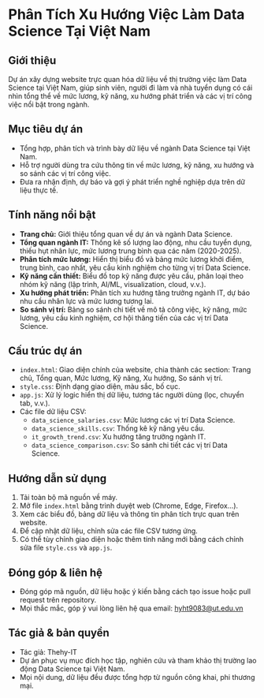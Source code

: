 
# Phân Tích Xu Hướng Việc Làm Data Science Tại Việt Nam

## Giới thiệu
Dự án xây dựng website trực quan hóa dữ liệu về thị trường việc làm Data Science tại Việt Nam, giúp sinh viên, người đi làm và nhà tuyển dụng có cái nhìn tổng thể về mức lương, kỹ năng, xu hướng phát triển và các vị trí công việc nổi bật trong ngành.

## Mục tiêu dự án
- Tổng hợp, phân tích và trình bày dữ liệu về ngành Data Science tại Việt Nam.
- Hỗ trợ người dùng tra cứu thông tin về mức lương, kỹ năng, xu hướng và so sánh các vị trí công việc.
- Đưa ra nhận định, dự báo và gợi ý phát triển nghề nghiệp dựa trên dữ liệu thực tế.

## Tính năng nổi bật
- **Trang chủ:** Giới thiệu tổng quan về dự án và ngành Data Science.
- **Tổng quan ngành IT:** Thống kê số lượng lao động, nhu cầu tuyển dụng, thiếu hụt nhân lực, mức lương trung bình qua các năm (2020-2025).
- **Phân tích mức lương:** Hiển thị biểu đồ và bảng mức lương khởi điểm, trung bình, cao nhất, yêu cầu kinh nghiệm cho từng vị trí Data Science.
- **Kỹ năng cần thiết:** Biểu đồ top kỹ năng được yêu cầu, phân loại theo nhóm kỹ năng (lập trình, AI/ML, visualization, cloud, v.v.).
- **Xu hướng phát triển:** Phân tích xu hướng tăng trưởng ngành IT, dự báo nhu cầu nhân lực và mức lương tương lai.
- **So sánh vị trí:** Bảng so sánh chi tiết về mô tả công việc, kỹ năng, mức lương, yêu cầu kinh nghiệm, cơ hội thăng tiến của các vị trí Data Science.

## Cấu trúc dự án
- `index.html`: Giao diện chính của website, chia thành các section: Trang chủ, Tổng quan, Mức lương, Kỹ năng, Xu hướng, So sánh vị trí.
- `style.css`: Định dạng giao diện, màu sắc, bố cục.
- `app.js`: Xử lý logic hiển thị dữ liệu, tương tác người dùng (lọc, chuyển tab, v.v.).
- Các file dữ liệu CSV:
  - `data_science_salaries.csv`: Mức lương các vị trí Data Science.
  - `data_science_skills.csv`: Thống kê kỹ năng yêu cầu.
  - `it_growth_trend.csv`: Xu hướng tăng trưởng ngành IT.
  - `data_science_comparison.csv`: So sánh chi tiết các vị trí Data Science.

## Hướng dẫn sử dụng
1. Tải toàn bộ mã nguồn về máy.
2. Mở file `index.html` bằng trình duyệt web (Chrome, Edge, Firefox...).
3. Xem các biểu đồ, bảng dữ liệu và thông tin phân tích trực quan trên website.
4. Để cập nhật dữ liệu, chỉnh sửa các file CSV tương ứng.
5. Có thể tùy chỉnh giao diện hoặc thêm tính năng mới bằng cách chỉnh sửa file `style.css` và `app.js`.

## Đóng góp & liên hệ
- Đóng góp mã nguồn, dữ liệu hoặc ý kiến bằng cách tạo issue hoặc pull request trên repository.
- Mọi thắc mắc, góp ý vui lòng liên hệ qua email: hyht9083@ut.edu.vn

## Tác giả & bản quyền
- Tác giả: Thehy-IT
- Dự án phục vụ mục đích học tập, nghiên cứu và tham khảo thị trường lao động Data Science tại Việt Nam.
- Mọi nội dung, dữ liệu đều được tổng hợp từ nguồn công khai, phi thương mại.
